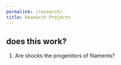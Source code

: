 ```yaml
---
permalink: /research/
title: Research Projects
---
```


## does this work?
1. Are shocks the progenitors of filaments?
